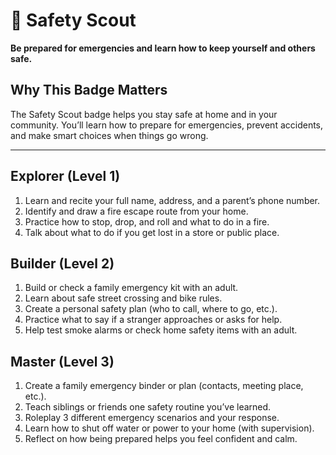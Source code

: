 # 🛑 Safety Scout

**Be prepared for emergencies and learn how to keep yourself and others safe.**

## Why This Badge Matters
The Safety Scout badge helps you stay safe at home and in your community. You’ll learn how to prepare for emergencies, prevent accidents, and make smart choices when things go wrong.

---

## Explorer (Level 1)
1. Learn and recite your full name, address, and a parent’s phone number.
2. Identify and draw a fire escape route from your home.
3. Practice how to stop, drop, and roll and what to do in a fire.
4. Talk about what to do if you get lost in a store or public place.

## Builder (Level 2)
1. Build or check a family emergency kit with an adult.
2. Learn about safe street crossing and bike rules.
3. Create a personal safety plan (who to call, where to go, etc.).
4. Practice what to say if a stranger approaches or asks for help.
5. Help test smoke alarms or check home safety items with an adult.

## Master (Level 3)
1. Create a family emergency binder or plan (contacts, meeting place, etc.).
2. Teach siblings or friends one safety routine you’ve learned.
3. Roleplay 3 different emergency scenarios and your response.
4. Learn how to shut off water or power to your home (with supervision).
5. Reflect on how being prepared helps you feel confident and calm.